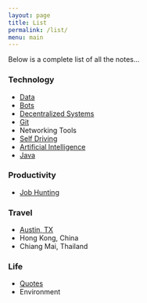 ```yaml
---
layout: page
title: List
permalink: /list/
menu: main
---
```


Below is a complete list of all the notes...

### Technology

- [Data](/data)
- [Bots](/bots)
- [Decentralized Systems](/decentralized)
- [Git](/git)
- Networking Tools
- [Self Driving](/selfdriving)
- [Artificial Intelligence](/ai)
- [Java](/java)

### Productivity

- [Job Hunting](/jobs)

### Travel

- [Austin, TX](/austin)
- Hong Kong, China
- Chiang Mai, Thailand

### Life

- [Quotes](/quotes)
- Environment